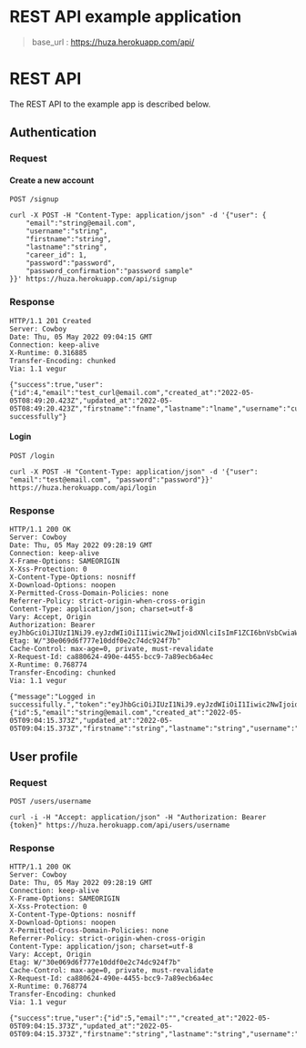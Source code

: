 # REST API example application

> base_url : https://huza.herokuapp.com/api/


# REST API

The REST API to the example app is described below.

## Authentication

### Request

#### Create a new account

`POST /signup`

    curl -X POST -H "Content-Type: application/json" -d '{"user": {
        "email":"string@email.com",
        "username":"string",
        "firstname":"string",
        "lastname":"string",
        "career_id": 1,
        "password":"password",
        "password_confirmation":"password sample"
    }}' https://huza.herokuapp.com/api/signup
    

### Response

    HTTP/1.1 201 Created
    Server: Cowboy
    Date: Thu, 05 May 2022 09:04:15 GMT
    Connection: keep-alive
    X-Runtime: 0.316885
    Transfer-Encoding: chunked
    Via: 1.1 vegur

    {"success":true,"user":{"id":4,"email":"test_curl@email.com","created_at":"2022-05-05T08:49:20.423Z","updated_at":"2022-05-05T08:49:20.423Z","firstname":"fname","lastname":"lname","username":"curl","slug":"curl","skill_id":null,"about":null,"bio":null,"career_id":1},"response":"Authentication successfully"}


#### Login

`POST /login`

    curl -X POST -H "Content-Type: application/json" -d '{"user": "email":"test@email.com", "password":"password"}}' https://huza.herokuapp.com/api/login


### Response

    HTTP/1.1 200 OK
    Server: Cowboy
    Date: Thu, 05 May 2022 09:28:19 GMT
    Connection: keep-alive
    X-Frame-Options: SAMEORIGIN
    X-Xss-Protection: 0
    X-Content-Type-Options: nosniff
    X-Download-Options: noopen
    X-Permitted-Cross-Domain-Policies: none
    Referrer-Policy: strict-origin-when-cross-origin
    Content-Type: application/json; charset=utf-8
    Vary: Accept, Origin
    Authorization: Bearer eyJhbGciOiJIUzI1NiJ9.eyJzdWIiOiI1Iiwic2NwIjoidXNlciIsImF1ZCI6bnVsbCwiaWF0IjoxNjUxNzQyODk5LCJleHAiOjE2NTMwMzg4OTksImp0aSI6ImFkMzJmNTQ3LWY1YWEtNDc4OS1iOTA2LWRlYWNjOTg2NDJkOSJ9.Xl143Z3ziQTTuct8wrLiy3FOflz84vLS3GCGjssP2wE
    Etag: W/"30e069d6f777e10ddf0e2c74dc924f7b"
    Cache-Control: max-age=0, private, must-revalidate
    X-Request-Id: ca880624-490e-4455-bcc9-7a89ecb6a4ec
    X-Runtime: 0.768774
    Transfer-Encoding: chunked
    Via: 1.1 vegur

    {"message":"Logged in successifully.","token":"eyJhbGciOiJIUzI1NiJ9.eyJzdWIiOiI1Iiwic2NwIjoidXNlciIsImF1ZCI6bnVsbCwiaWF0IjoxNjUxNzQyODk5LCJleHAiOjE2NTMwMzg4OTksImp0aSI6ImFkMzJmNTQ3LWY1YWEtNDc4OS1iOTA2LWRlYWNjOTg2NDJkOSJ9.Xl143Z3ziQTTuct8wrLiy3FOflz84vLS3GCGjssP2wE","data":{"id":5,"email":"string@email.com","created_at":"2022-05-05T09:04:15.373Z","updated_at":"2022-05-05T09:04:15.373Z","firstname":"string","lastname":"string","username":"string","slug":"string","skill_id":null,"about":null,"bio":null,"career_id":1}}

## User profile

### Request

`POST /users/username`

    curl -i -H "Accept: application/json" -H "Authorization: Bearer {token}" https://huza.herokuapp.com/api/users/username
### Response

    HTTP/1.1 200 OK
    Server: Cowboy
    Date: Thu, 05 May 2022 09:28:19 GMT
    Connection: keep-alive
    X-Frame-Options: SAMEORIGIN
    X-Xss-Protection: 0
    X-Content-Type-Options: nosniff
    X-Download-Options: noopen
    X-Permitted-Cross-Domain-Policies: none
    Referrer-Policy: strict-origin-when-cross-origin
    Content-Type: application/json; charset=utf-8
    Vary: Accept, Origin
    Etag: W/"30e069d6f777e10ddf0e2c74dc924f7b"
    Cache-Control: max-age=0, private, must-revalidate
    X-Request-Id: ca880624-490e-4455-bcc9-7a89ecb6a4ec
    X-Runtime: 0.768774
    Transfer-Encoding: chunked
    Via: 1.1 vegur

    {"success":true,"user":{"id":5,"email":"","created_at":"2022-05-05T09:04:15.373Z","updated_at":"2022-05-05T09:04:15.373Z","firstname":"string","lastname":"string","username":"string","slug":"string","skill_id":null,"about":null,"bio":null,"career_id":1}"}
